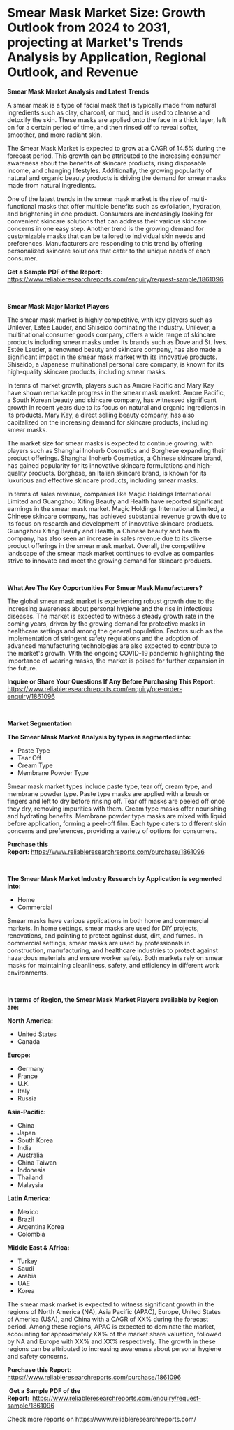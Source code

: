 <p><h1>Smear Mask Market Size: Growth Outlook from 2024 to 2031, projecting at Market's Trends Analysis by Application, Regional Outlook, and Revenue</h1></p><p><strong>Smear Mask Market Analysis and Latest Trends</strong></p>
<p><p>A smear mask is a type of facial mask that is typically made from natural ingredients such as clay, charcoal, or mud, and is used to cleanse and detoxify the skin. These masks are applied onto the face in a thick layer, left on for a certain period of time, and then rinsed off to reveal softer, smoother, and more radiant skin.</p><p>The Smear Mask Market is expected to grow at a CAGR of 14.5% during the forecast period. This growth can be attributed to the increasing consumer awareness about the benefits of skincare products, rising disposable income, and changing lifestyles. Additionally, the growing popularity of natural and organic beauty products is driving the demand for smear masks made from natural ingredients.</p><p>One of the latest trends in the smear mask market is the rise of multi-functional masks that offer multiple benefits such as exfoliation, hydration, and brightening in one product. Consumers are increasingly looking for convenient skincare solutions that can address their various skincare concerns in one easy step. Another trend is the growing demand for customizable masks that can be tailored to individual skin needs and preferences. Manufacturers are responding to this trend by offering personalized skincare solutions that cater to the unique needs of each consumer.</p></p>
<p><strong>Get a Sample PDF of the Report:&nbsp;</strong> <a href="https://www.reliableresearchreports.com/enquiry/request-sample/1861096">https://www.reliableresearchreports.com/enquiry/request-sample/1861096</a></p>
<p>&nbsp;</p>
<p><strong>Smear Mask Major Market Players</strong></p>
<p><p>The smear mask market is highly competitive, with key players such as Unilever, Estée Lauder, and Shiseido dominating the industry. Unilever, a multinational consumer goods company, offers a wide range of skincare products including smear masks under its brands such as Dove and St. Ives. Estée Lauder, a renowned beauty and skincare company, has also made a significant impact in the smear mask market with its innovative products. Shiseido, a Japanese multinational personal care company, is known for its high-quality skincare products, including smear masks.</p><p>In terms of market growth, players such as Amore Pacific and Mary Kay have shown remarkable progress in the smear mask market. Amore Pacific, a South Korean beauty and skincare company, has witnessed significant growth in recent years due to its focus on natural and organic ingredients in its products. Mary Kay, a direct selling beauty company, has also capitalized on the increasing demand for skincare products, including smear masks.</p><p>The market size for smear masks is expected to continue growing, with players such as Shanghai Inoherb Cosmetics and Borghese expanding their product offerings. Shanghai Inoherb Cosmetics, a Chinese skincare brand, has gained popularity for its innovative skincare formulations and high-quality products. Borghese, an Italian skincare brand, is known for its luxurious and effective skincare products, including smear masks.</p><p>In terms of sales revenue, companies like Magic Holdings International Limited and Guangzhou Xiting Beauty and Health have reported significant earnings in the smear mask market. Magic Holdings International Limited, a Chinese skincare company, has achieved substantial revenue growth due to its focus on research and development of innovative skincare products. Guangzhou Xiting Beauty and Health, a Chinese beauty and health company, has also seen an increase in sales revenue due to its diverse product offerings in the smear mask market. Overall, the competitive landscape of the smear mask market continues to evolve as companies strive to innovate and meet the growing demand for skincare products.</p></p>
<p>&nbsp;</p>
<p><strong>What Are The Key Opportunities For Smear Mask Manufacturers?</strong></p>
<p><p>The global smear mask market is experiencing robust growth due to the increasing awareness about personal hygiene and the rise in infectious diseases. The market is expected to witness a steady growth rate in the coming years, driven by the growing demand for protective masks in healthcare settings and among the general population. Factors such as the implementation of stringent safety regulations and the adoption of advanced manufacturing technologies are also expected to contribute to the market's growth. With the ongoing COVID-19 pandemic highlighting the importance of wearing masks, the market is poised for further expansion in the future.</p></p>
<p><strong>Inquire or Share Your Questions If Any Before Purchasing This Report:</strong> <a href="https://www.reliableresearchreports.com/enquiry/pre-order-enquiry/1861096">https://www.reliableresearchreports.com/enquiry/pre-order-enquiry/1861096</a></p>
<p>&nbsp;</p>
<p><strong>Market Segmentation</strong></p>
<p><strong>The Smear Mask Market Analysis by types is segmented into:</strong></p>
<p><ul><li>Paste Type</li><li>Tear Off</li><li>Cream Type</li><li>Membrane Powder Type</li></ul></p>
<p><p>Smear mask market types include paste type, tear off, cream type, and membrane powder type. Paste type masks are applied with a brush or fingers and left to dry before rinsing off. Tear off masks are peeled off once they dry, removing impurities with them. Cream type masks offer nourishing and hydrating benefits. Membrane powder type masks are mixed with liquid before application, forming a peel-off film. Each type caters to different skin concerns and preferences, providing a variety of options for consumers.</p></p>
<p><strong>Purchase this Report:&nbsp;</strong><a href="https://www.reliableresearchreports.com/purchase/1861096">https://www.reliableresearchreports.com/purchase/1861096</a></p>
<p>&nbsp;</p>
<p><strong>The Smear Mask Market Industry Research by Application is segmented into:</strong></p>
<p><ul><li>Home</li><li>Commercial</li></ul></p>
<p><p>Smear masks have various applications in both home and commercial markets. In home settings, smear masks are used for DIY projects, renovations, and painting to protect against dust, dirt, and fumes. In commercial settings, smear masks are used by professionals in construction, manufacturing, and healthcare industries to protect against hazardous materials and ensure worker safety. Both markets rely on smear masks for maintaining cleanliness, safety, and efficiency in different work environments.</p></p>
<p>&nbsp;</p>
<p><strong>In terms of Region, the Smear Mask Market Players available by Region are:</strong></p>
<p>
    <p> <strong> North America: </strong>
        <ul>
            <li>United States</li>
            <li>Canada</li>
        </ul>
        </p> 
    <p> <strong> Europe: </strong>
        <ul>
            <li>Germany</li>
            <li>France</li>
            <li>U.K.</li>
            <li>Italy</li>
            <li>Russia</li>
        </ul>
        </p> 
    <p> <strong> Asia-Pacific: </strong>
        <ul>
            <li>China</li>
            <li>Japan</li>
            <li>South Korea</li>
            <li>India</li>
            <li>Australia</li>
            <li>China Taiwan</li>
            <li>Indonesia</li>
            <li>Thailand</li>
            <li>Malaysia</li>
        </ul>
        </p> 
    <p> <strong> Latin America: </strong>
        <ul>
            <li>Mexico</li>
            <li>Brazil</li>
            <li>Argentina Korea</li>
            <li>Colombia</li>
        </ul>
        </p> 
    <p> <strong> Middle East & Africa: </strong>
        <ul>
            <li>Turkey</li>
            <li>Saudi</li>
            <li>Arabia</li>
            <li>UAE</li>
            <li>Korea</li>
        </ul>
    </p>
    </p>
<p><p>The smear mask market is expected to witness significant growth in the regions of North America (NA), Asia Pacific (APAC), Europe, United States of America (USA), and China with a CAGR of XX% during the forecast period. Among these regions, APAC is expected to dominate the market, accounting for approximately XX% of the market share valuation, followed by NA and Europe with XX% and XX% respectively. The growth in these regions can be attributed to increasing awareness about personal hygiene and safety concerns.</p></p>
<p><strong>Purchase this Report: </strong><a href="https://www.reliableresearchreports.com/purchase/1861096">https://www.reliableresearchreports.com/purchase/1861096</a></p>
<p>&nbsp;<strong>Get a Sample PDF of the Report:&nbsp;&nbsp;</strong><a href="https://www.reliableresearchreports.com/enquiry/request-sample/1861096">https://www.reliableresearchreports.com/enquiry/request-sample/1861096</a></p>
<p><strong></strong></p>
<p>Check more reports on https://www.reliableresearchreports.com/</p>